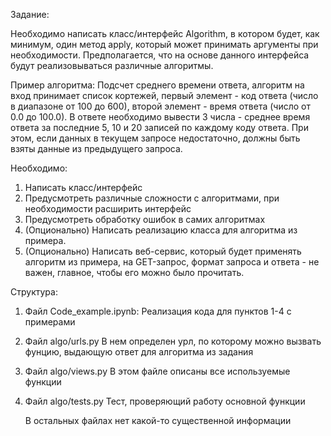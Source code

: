 Задание:

Необходимо написать класс/интерфейс Algorithm, в котором будет, как минимум, один метод apply, который может 
принимать аргументы при необходимости.
Предполагается, что на основе данного интерфейса будут реализовываться различные алгоритмы.

Пример алгоритма:
Подсчет среднего времени ответа, алгоритм на вход принимает список кортежей, первый элемент - код ответа
(число в диапазоне от 100 до 600), второй элемент - время ответа (число от 0.0 до 100.0). 
В ответе необходимо вывести 3 числа - среднее время ответа за последние 5, 10 и 20 записей по каждому коду ответа. 
При этом, если данных в текущем запросе недостаточно, должны быть взяты данные из предыдущего запроса.

Необходимо:
1.	Написать класс/интерфейс
2.	Предусмотреть различные сложности с алгоритмами, при необходимости расширить интерфейс
3.	Предусмотреть обработку ошибок в самих алгоритмах
4.	(Опционально) Написать реализацию класса для алгоритма из примера.
5.	(Опционально) Написать веб-сервис, который будет применять алгоритм из примера, на GET-запрос, 
     формат запроса и ответа - не важен, главное, чтобы его можно было прочитать.
     
     
Структура:

1. Файл Code_example.ipynb:
   Реализация кода для пунктов 1-4 с примерами
   
2. Файл algo/urls.py
   В нем определен урл, по которому можно вызвать фунцию, выдающую ответ для алгоритма из задания
   
3. Файл algo/views.py
   В этом файле описаны все используемые функции
   
4. Файл algo/tests.py
   Тест, проверяющий работу основной функции
   
   В остальных файлах нет какой-то существенной информации


